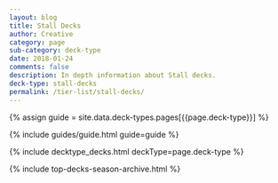 ```yaml
---
layout: blog
title: Stall Decks
author: Creative
category: page
sub-category: deck-type
date: 2018-01-24
comments: false
description: In depth information about Stall decks.
deck-type: stall-decks
permalink: /tier-list/stall-decks/
---
```


{% assign guide = site.data.deck-types.pages[{{page.deck-type}}] %}

{% include guides/guide.html guide=guide %}

{% include decktype_decks.html deckType=page.deck-type %}

{% include top-decks-season-archive.html %}